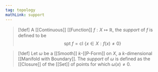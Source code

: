 ```yaml
---
tag: topology
mathLink: support
---
```

>[!def]
A [[Continuous]] [[Function]] $f:X \mapsto \mathbb{R}$, the *support* of $f$ is defined to be $$\text{spt }f=\text{cl }\{x\in X:f(x)≠0\}$$

>[!def]
>Let $\omega$ be a [[Smooth]] $k$-[[P-Form]] on $X$, a $k$-dimensional [[Manifold with Boundary]]. The *support* of $\omega$ is defined as the [[Closure]] of the [[Set]] of points for which $\omega(x)≠0$.

